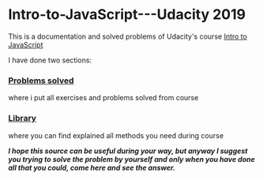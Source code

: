 # Intro-to-JavaScript---Udacity 2019
This is  a documentation and solved problems of Udacity's course [Intro to JavaScript](https://eu.udacity.com/course/intro-to-javascript--ud803)

I have done two sections:
### [Problems solved](https://github.com/KieeRt/Intro-to-JavaScript---Udacity/tree/master/Lesson%20N)
where i put all exercises and problems solved from course

### [Library](https://github.com/KieeRt/Intro-to-JavaScript---Udacity/tree/master/library)
where you can find explained all methods you need during course 

***I hope this source can be useful during your way,
but anyway I suggest you trying to solve the problem by yourself and only when you have done all that you could, come here and see the answer.***
